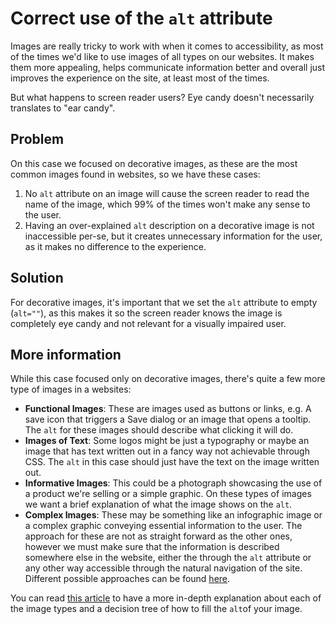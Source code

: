 # Correct use of the `alt` attribute

Images are really tricky to work with when it comes to accessibility, as most of the times we'd like to use images of all types on our websites. It makes them more appealing, helps communicate information better and overall just improves the experience on the site, at least most of the times.

But what happens to screen reader users? Eye candy doesn't necessarily translates to "ear candy".

## Problem

On this case we focused on decorative images, as these are the most common images found in websites, so we have these cases:

1. No `alt` attribute on an image will cause the screen reader to read the name of the image, which 99% of the times won't make any sense to the user.
1. Having an over-explained `alt` description on a decorative image is not inaccessible per-se, but it creates unnecessary information for the user, as it makes no difference to the experience.

## Solution

For decorative images, it's important that we set the `alt` attribute to empty (`alt=""`), as this makes it so the screen reader knows the image is completely eye candy and not relevant for a visually impaired user.

## More information

While this case focused only on decorative images, there's quite a few more type of images in a websites:

* **Functional Images**: These are images used as buttons or links, e.g. A save icon that triggers a Save dialog or an image that opens a tooltip. The `alt` for these images should describe what clicking it will do.
* **Images of Text**: Some logos might be just a typography or maybe an image that has text written out in a fancy way not achievable through CSS. The `alt` in this case should just have the text on the image written out.
* **Informative Images**: This could be a photograph showcasing the use of a product we're selling or a simple graphic. On these types of images we want a brief explanation of what the image shows on the `alt`.
* **Complex Images**: These may be something like an infographic image or a complex graphic conveying essential information to the user. The approach for these are not as straight forward as the other ones, however we must make sure that the information is described somewhere else in the website, either the through the `alt` attribute or any other way accessible through the natural navigation of the site. Different possible approaches can be found [here](https://www.w3.org/WAI/tutorials/images/complex/).

You can read [this article](https://www.w3.org/WAI/tutorials/images/decision-tree/) to have a more in-depth explanation about each of the image types and a decision tree of how to fill the `alt`of your image.
